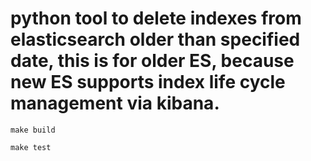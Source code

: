 # python tool to delete indexes from elasticsearch older than specified date, this is for older ES, because new ES supports index life cycle management via kibana.

```
make build
```


```
make test
```

